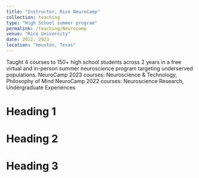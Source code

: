```yaml
---
title: "Instructor, Rice NeuroCamp"
collection: teaching
type: "High School summer program"
permalink: /teaching/Neurocamp
venue: "Rice University"
date: 2022, 2023
location: "Houston, Texas"
---
```



Taught 4 courses to 150+ high school students across 2 years in a free virtual and in-person summer neuroscience program targeting underserved populations.
NeuroCamp 2023 courses: Neuroscience & Technology, Philosophy of Mind
NeuroCamp 2022 courses: Neuroscience Research, Undergraduate Experiences

Heading 1
======
Heading 2
======

Heading 3
======
